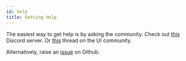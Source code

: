 ```yaml
---
id: help
title: Getting Help
---
```


The easiest way to get help is by asking the community.
Check out [this](https://discord.com/invite/XNQSYwYH)
Discord server.
Or [this](https://community.ui.com/questions/UniFi-Poller-Store-UniFi-Controller-Metrics-in-Prometheus-or-InfluxDB/58a0ea34-d2b3-41cd-93bb-d95d3896d1a1)
thread on the UI community.

Alternatively, raise an [issue](https://github.com/unifi-poller/unifi-poller/issues) on Github.
